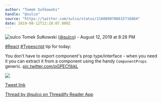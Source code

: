 ```yaml
---
author: "Tomek Sułkowski"
handle: "@sulco"
source: "https://twitter.com/sulco/status/1160890708615716864"
date: 2019-08-12T12:28:07.000Z
---
```


![sulco](https://pbs.twimg.com/profile_images/799913500600598528/z4Wctlai_normal.jpg)
Tomek Sułkowski ([@sulco](https://twitter.com/sulco)) - August 12, 2019 at 8:28 PM

[#React](https://twitter.com/hashtag/React) [#Typescript](https://twitter.com/hashtag/Typescript) tip for today:

You don't have to export component's prop type/interface - when you need it you can extract it from a component using the handy `ComponentProps` generic. [pic.twitter.com/pGPECfibkL](https://twitter.com/sulco/status/1160890708615716864/photo/1)

![](https://pbs.twimg.com/media/EBxP6QQW4AQMAhz.jpg)

[Tweet link](https://twitter.com/sulco/status/1160890708615716864)

[Thread by @sulco on Threadify Reader App](https://threadify.productsway.com/thread/1160890708615716864)

